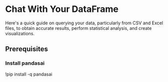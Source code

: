 # Chat With Your DataFrame
Here's a quick guide on querying your data, particularly from CSV and Excel files, to obtain accurate results, perform statistical analysis, and create visualizations.


## Prerequisites

### Install pandasai
!pip install -q pandasai

